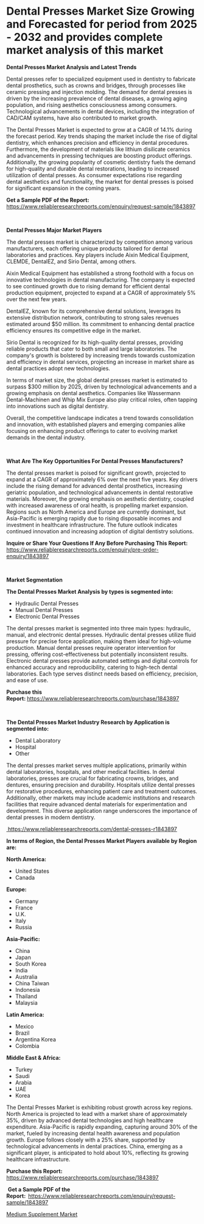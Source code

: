 <p><h1>Dental Presses Market Size Growing and Forecasted for period from 2025 - 2032 and provides complete market analysis of this market</h1></p><p><strong>Dental Presses Market Analysis and Latest Trends</strong></p>
<p><p>Dental presses refer to specialized equipment used in dentistry to fabricate dental prosthetics, such as crowns and bridges, through processes like ceramic pressing and injection molding. The demand for dental presses is driven by the increasing prevalence of dental diseases, a growing aging population, and rising aesthetics consciousness among consumers. Technological advancements in dental devices, including the integration of CAD/CAM systems, have also contributed to market growth.</p><p>The Dental Presses Market is expected to grow at a CAGR of 14.1% during the forecast period. Key trends shaping the market include the rise of digital dentistry, which enhances precision and efficiency in dental procedures. Furthermore, the development of materials like lithium disilicate ceramics and advancements in pressing techniques are boosting product offerings. Additionally, the growing popularity of cosmetic dentistry fuels the demand for high-quality and durable dental restorations, leading to increased utilization of dental presses. As consumer expectations rise regarding dental aesthetics and functionality, the market for dental presses is poised for significant expansion in the coming years.</p></p>
<p><strong>Get a Sample PDF of the Report:&nbsp;</strong> <a href="https://www.reliableresearchreports.com/enquiry/request-sample/1843897?utm_campaign=3008&utm_medium=2&utm_source=Github&utm_content=ia&utm_term=03032025&utm_id=dental-presses">https://www.reliableresearchreports.com/enquiry/request-sample/1843897</a></p>
<p>&nbsp;</p>
<p><strong>Dental Presses Major Market Players</strong></p>
<p><p>The dental presses market is characterized by competition among various manufacturers, each offering unique products tailored for dental laboratories and practices. Key players include Aixin Medical Equipment, CLEMDE, DentalEZ, and Sirio Dental, among others. </p><p>Aixin Medical Equipment has established a strong foothold with a focus on innovative technologies in dental manufacturing. The company is expected to see continued growth due to rising demand for efficient dental production equipment, projected to expand at a CAGR of approximately 5% over the next few years.</p><p>DentalEZ, known for its comprehensive dental solutions, leverages its extensive distribution network, contributing to strong sales revenues estimated around $50 million. Its commitment to enhancing dental practice efficiency ensures its competitive edge in the market.</p><p>Sirio Dental is recognized for its high-quality dental presses, providing reliable products that cater to both small and large laboratories. The company's growth is bolstered by increasing trends towards customization and efficiency in dental services, projecting an increase in market share as dental practices adopt new technologies.</p><p>In terms of market size, the global dental presses market is estimated to surpass $300 million by 2025, driven by technological advancements and a growing emphasis on dental aesthetics. Companies like Wassermann Dental-Machinen and Whip Mix Europe also play critical roles, often tapping into innovations such as digital dentistry.</p><p>Overall, the competitive landscape indicates a trend towards consolidation and innovation, with established players and emerging companies alike focusing on enhancing product offerings to cater to evolving market demands in the dental industry.</p></p>
<p>&nbsp;</p>
<p><strong>What Are The Key Opportunities For Dental Presses Manufacturers?</strong></p>
<p><p>The dental presses market is poised for significant growth, projected to expand at a CAGR of approximately 6% over the next five years. Key drivers include the rising demand for advanced dental prosthetics, increasing geriatric population, and technological advancements in dental restorative materials. Moreover, the growing emphasis on aesthetic dentistry, coupled with increased awareness of oral health, is propelling market expansion. Regions such as North America and Europe are currently dominant, but Asia-Pacific is emerging rapidly due to rising disposable incomes and investment in healthcare infrastructure. The future outlook indicates continued innovation and increasing adoption of digital dentistry solutions.</p></p>
<p><strong>Inquire or Share Your Questions If Any Before Purchasing This Report:</strong> <a href="https://www.reliableresearchreports.com/enquiry/pre-order-enquiry/1843897?utm_campaign=3008&utm_medium=2&utm_source=Github&utm_content=ia&utm_term=03032025&utm_id=dental-presses">https://www.reliableresearchreports.com/enquiry/pre-order-enquiry/1843897</a></p>
<p>&nbsp;</p>
<p><strong>Market Segmentation</strong></p>
<p><strong>The Dental Presses Market Analysis by types is segmented into:</strong></p>
<p><ul><li>Hydraulic Dental Presses</li><li>Manual Dental Presses</li><li>Electronic Dental Presses</li></ul></p>
<p><p>The dental presses market is segmented into three main types: hydraulic, manual, and electronic dental presses. Hydraulic dental presses utilize fluid pressure for precise force application, making them ideal for high-volume production. Manual dental presses require operator intervention for pressing, offering cost-effectiveness but potentially inconsistent results. Electronic dental presses provide automated settings and digital controls for enhanced accuracy and reproducibility, catering to high-tech dental laboratories. Each type serves distinct needs based on efficiency, precision, and ease of use.</p></p>
<p><strong>Purchase this Report:&nbsp;</strong><a href="https://www.reliableresearchreports.com/purchase/1843897?utm_campaign=3008&utm_medium=2&utm_source=Github&utm_content=ia&utm_term=03032025&utm_id=dental-presses">https://www.reliableresearchreports.com/purchase/1843897</a></p>
<p>&nbsp;</p>
<p><strong>The Dental Presses Market Industry Research by Application is segmented into:</strong></p>
<p><ul><li>Dental Laboratory</li><li>Hospital</li><li>Other</li></ul></p>
<p><p>The dental presses market serves multiple applications, primarily within dental laboratories, hospitals, and other medical facilities. In dental laboratories, presses are crucial for fabricating crowns, bridges, and dentures, ensuring precision and durability. Hospitals utilize dental presses for restorative procedures, enhancing patient care and treatment outcomes. Additionally, other markets may include academic institutions and research facilities that require advanced dental materials for experimentation and development. This diverse application range underscores the importance of dental presses in modern dentistry.</p></p>
<p><a href="https://www.reliableresearchreports.com/dental-presses-r1843897?utm_campaign=3008&utm_medium=2&utm_source=Github&utm_content=ia&utm_term=03032025&utm_id=dental-presses">&nbsp;https://www.reliableresearchreports.com/dental-presses-r1843897</a></p>
<p><strong>In terms of Region, the Dental Presses Market Players available by Region are:</strong></p>
<p>
    <p> <strong> North America: </strong>
        <ul>
            <li>United States</li>
            <li>Canada</li>
        </ul>
        </p> 
    <p> <strong> Europe: </strong>
        <ul>
            <li>Germany</li>
            <li>France</li>
            <li>U.K.</li>
            <li>Italy</li>
            <li>Russia</li>
        </ul>
        </p> 
    <p> <strong> Asia-Pacific: </strong>
        <ul>
            <li>China</li>
            <li>Japan</li>
            <li>South Korea</li>
            <li>India</li>
            <li>Australia</li>
            <li>China Taiwan</li>
            <li>Indonesia</li>
            <li>Thailand</li>
            <li>Malaysia</li>
        </ul>
        </p> 
    <p> <strong> Latin America: </strong>
        <ul>
            <li>Mexico</li>
            <li>Brazil</li>
            <li>Argentina Korea</li>
            <li>Colombia</li>
        </ul>
        </p> 
    <p> <strong> Middle East & Africa: </strong>
        <ul>
            <li>Turkey</li>
            <li>Saudi</li>
            <li>Arabia</li>
            <li>UAE</li>
            <li>Korea</li>
        </ul>
    </p>
    </p>
<p><p>The Dental Presses Market is exhibiting robust growth across key regions. North America is projected to lead with a market share of approximately 35%, driven by advanced dental technologies and high healthcare expenditure. Asia-Pacific is rapidly expanding, capturing around 30% of the market, fueled by increasing dental health awareness and population growth. Europe follows closely with a 25% share, supported by technological advancements in dental practices. China, emerging as a significant player, is anticipated to hold about 10%, reflecting its growing healthcare infrastructure.</p></p>
<p><strong>Purchase this Report: </strong><a href="https://www.reliableresearchreports.com/purchase/1843897?utm_campaign=3008&utm_medium=2&utm_source=Github&utm_content=ia&utm_term=03032025&utm_id=dental-presses">https://www.reliableresearchreports.com/purchase/1843897</a></p>
<p>&nbsp;<strong>Get a Sample PDF of the Report:&nbsp;&nbsp;</strong><a href="https://www.reliableresearchreports.com/enquiry/request-sample/1843897?utm_campaign=3008&utm_medium=2&utm_source=Github&utm_content=ia&utm_term=03032025&utm_id=dental-presses">https://www.reliableresearchreports.com/enquiry/request-sample/1843897</a></p>
<p><strong></strong></p>
<p><p><a href="https://github.com/anggigpps/Market-Research-Report-List-1/blob/main/medium-supplement-market.md?utm_campaign=3008&utm_medium=2&utm_source=Github&utm_content=ia&utm_term=03032025&utm_id=dental-presses">Medium Supplement Market</a></p></p>